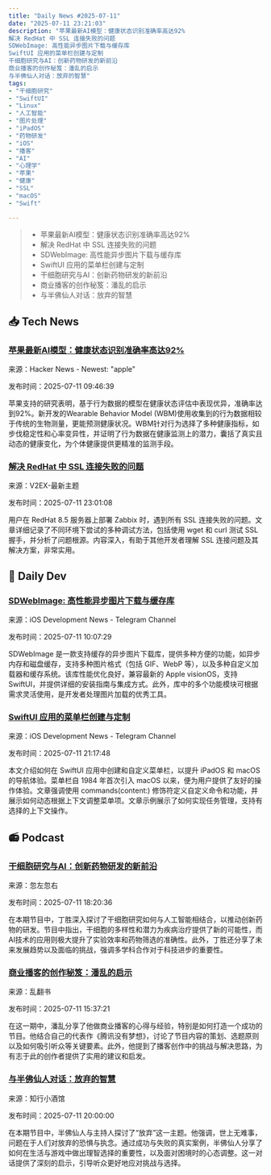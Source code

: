 ```yaml
---
title: "Daily News #2025-07-11"
date: "2025-07-11 23:21:03"
description: "苹果最新AI模型：健康状态识别准确率高达92%
解决 RedHat 中 SSL 连接失败的问题
SDWebImage: 高性能异步图片下载与缓存库
SwiftUI 应用的菜单栏创建与定制
干细胞研究与AI：创新药物研发的新前沿
商业播客的创作秘笈：潘乱的启示
与半佛仙人对话：放弃的智慧"
tags: 
- "干细胞研究"
- "SwiftUI"
- "Linux"
- "人工智能"
- "图片处理"
- "iPadOS"
- "药物研发"
- "iOS"
- "播客"
- "AI"
- "心理学"
- "苹果"
- "健康"
- "SSL"
- "macOS"
- "Swift"

---
```


> - 苹果最新AI模型：健康状态识别准确率高达92%
> - 解决 RedHat 中 SSL 连接失败的问题
> - SDWebImage: 高性能异步图片下载与缓存库
> - SwiftUI 应用的菜单栏创建与定制
> - 干细胞研究与AI：创新药物研发的新前沿
> - 商业播客的创作秘笈：潘乱的启示
> - 与半佛仙人对话：放弃的智慧

## 📥 Tech News

### [苹果最新AI模型：健康状态识别准确率高达92%](https://9to5mac.com/2025/07/10/study-apple-ai-model-flags-health-conditions-with-up-to-92-accuracy/)

来源：Hacker News - Newest: "apple"

发布时间：2025-07-11 09:46:39

苹果支持的研究表明，基于行为数据的模型在健康状态评估中表现优异，准确率达到92%。新开发的Wearable Behavior Model (WBM)使用收集到的行为数据相较于传统的生物测量，更能预测健康状况。WBM针对行为选择了多种健康指标，如步伐稳定性和心率变异性，并证明了行为数据在健康监测上的潜力，囊括了真实且动态的健康变化，为个体健康提供更精准的监测手段。

### [解决 RedHat 中 SSL 连接失败的问题](https://www.v2ex.com/t/1144672)

来源：V2EX-最新主题

发布时间：2025-07-11 23:01:08

用户在 RedHat 8.5 服务器上部署 Zabbix 时，遇到所有 SSL 连接失败的问题。文章详细记录了不同环境下尝试的多种调试方法，包括使用 wget 和 curl 测试 SSL 握手，并分析了问题根源。内容深入，有助于其他开发者理解 SSL 连接问题及其解决方案，非常实用。

## 💾 Daily Dev

### [SDWebImage: 高性能异步图片下载与缓存库](https://github.com/SDWebImage/SDWebImage)

来源：iOS Development News - Telegram Channel

发布时间：2025-07-11 10:07:29

SDWebImage 是一款支持缓存的异步图片下载库，提供多种方便的功能，如异步内存和磁盘缓存，支持多种图片格式（包括 GIF、WebP 等），以及多种自定义加载器和缓存系统。该库性能优化良好，兼容最新的 Apple visionOS，支持 SwiftUI，并提供详细的安装指南与集成方式。此外，库中的多个功能模块可根据需求灵活使用，是开发者处理图片加载的优秀工具。

### [SwiftUI 应用的菜单栏创建与定制](https://www.createwithswift.com/creating-and-customizing-the-menu-bar-of-a-swiftui-app/)

来源：iOS Development News - Telegram Channel

发布时间：2025-07-11 21:17:48

本文介绍如何在 SwiftUI 应用中创建和自定义菜单栏，以提升 iPadOS 和 macOS 的导航体验。菜单栏自 1984 年首次引入 macOS 以来，便为用户提供了友好的操作体验。文章强调使用 commands(content:) 修饰符定义自定义命令和功能，并展示如何动态根据上下文调整菜单项。文章示例展示了如何实现任务管理，支持有选择的上下文操作。

## 📻 Podcast

### [干细胞研究与AI：创新药物研发的新前沿](https://www.xiaoyuzhoufm.com/episode/6870e21593fd2d72b8b224bf)

来源：忽左忽右

发布时间：2025-07-11 18:20:36

在本期节目中，丁胜深入探讨了干细胞研究如何与人工智能相结合，以推动创新药物的研发。节目中指出，干细胞的多样性和潜力为疾病治疗提供了新的可能性，而AI技术的应用则极大提升了实验效率和药物筛选的准确性。此外，丁胜还分享了未来发展趋势以及面临的挑战，强调多学科合作对于科技进步的重要性。

### [商业播客的创作秘笈：潘乱的启示](https://www.xiaoyuzhoufm.com/episode/6870bc7560f8f77d40fc1009)

来源：乱翻书

发布时间：2025-07-11 15:37:21

在这一期中，潘乱分享了他做商业播客的心得与经验，特别是如何打造一个成功的节目。他结合自己的代表作《腾讯没有梦想》，讨论了节目内容的策划、选题原则以及如何吸引听众等关键要素。此外，他提到了播客创作中的挑战与解决思路，为有志于此的创作者提供了实用的建议和启发。

### [与半佛仙人对话：放弃的智慧](https://www.xiaoyuzhoufm.com/episode/687085cb93fd2d72b8a01875)

来源：知行小酒馆

发布时间：2025-07-11 20:00:00

在本期节目中，半佛仙人与主持人探讨了“放弃”这一主题。他强调，世上无难事，问题在于人们对放弃的恐惧与执念。通过成功与失败的真实案例，半佛仙人分享了如何在生活与游戏中做出理智选择的重要性，以及面对困境时的心态调整。这一对话提供了深刻的启示，引导听众更好地应对挑战与选择。
